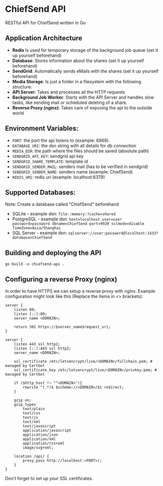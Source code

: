 # ChiefSend API
RESTful API for ChiefSend written in Go

## Application Architecture
- **Redis** Is used for temporary storage of the background job queue (set it up yourself beforehand)
- **Database**: Stores information about the shares (set it up yourself beforehand)
- **SendGrid**: Automatically sends eMails with the shares (set it up yourself beforehand)
- **Media Storage**: Is just a folder in a filesystem with the following structure:
- **API Server**: Takes and processes all the HTTP requests
- **Background Job Worker**: Starts with the API Server and handles slow tasks, like sending mail or scheduled deleting of a share.
- **Reverse Proxy (nginx)**: Takes care of exposing the api to the outside world

## Environment Variables:
- `PORT`: the port the api listens to (example: 6969).
- `DATABASE_URI`: the dsn string with all details for db connection
- `MEDIA_DIR`: the path where the files should be saved (absolute path)
- `SENDGRID_API_KEY`: sendgrid api key
- `SENDGRID_SHARE_TEMPLATE`: template id
- `SENDGRID_SENDER_MAIL`: senders mail (has to be verified in sendgrid)
- `SENDGRID_SENDER_NAME`: senders name (example: ChiefSend)
- `REDIS_URI`: redis uri (example: localhost:6379)

## Supported Databases:
Note: Create a database called "ChiefSend" beforehand

- SQLite - example dsn: `file::memory:?cache=shared`
- PostgreSQL - example dsn: `host=localhost user=user password=password dbname=ChiefSend port=9920 sslmode=disable TimeZone=Asia/Shanghai`
- SQL Server - example dsn: `sqlserver://user:password@localhost:1433?database=ChiefSend`

## Building and deploying the API
```
go build -o chiefsend-api .
```

## Configuring a reverse Proxy (nginx)
In order to have HTTPS we can setup a reverse proxy with nginx.
Example configuration might look like this (Replace the items in <> brackets):
```
server {
    listen 80;
    listen [::]:80;
    server_name <DOMAIN>;

    return 301 https://$server_name$request_uri;
}

server {
    listen 443 ssl http2;
    listen [::]:443 ssl http2;
    server_name <DOMAIN>;

    ssl_certificate /etc/letsencrypt/live/<DOMAIN>/fullchain.pem; # managed by Certbot
    ssl_certificate_key /etc/letsencrypt/live/<DOMAIN>/privkey.pem; # managed by Certbot

    if ($http_host !~ "^<DOMAIN>"){
        rewrite ^(.*)$ $scheme://<DOMAIN>/$1 redirect;
    }

    gzip on;
    gzip_types
        text/plain
        text/css
        text/js
        text/xml
        text/javascript
        application/javascript
        application/json
        application/xml
        application/rss+xml
        image/svg+xml;

    location /api/ {
        proxy_pass http://localhost:<PORT>/;
    }
}
```
Don't forget to set up your SSL certificates.
